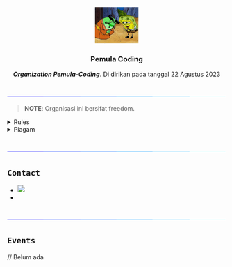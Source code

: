 <div align="center"><img src="./Media/sepuh.jpg" width="20%">
  <h3>Pemula Coding</h3>
  <p><i><b>Organization Pemula-Coding</b></i>. Di dirikan pada tanggal 22 Agustus 2023</p>
</div>


<br><img src="./Media/line.gif" /><br>
> **NOTE**: Organisasi ini bersifat freedom.

<details>
<summary>Rules</summary>

  1. Dilarang Bicara Kasar.
  2. Dilarang kirim kontent bebau 18+.
  3. Tidak boleh merendahkan orang lain.
  4. Bertanggung jawab.

</details>

<details>
  <summary>Piagam</summary>
<div align="center">
  <img src="https://github-readme-stats.vercel.app/api/top-langs/?username=jibrilawp987&theme=radical&count_private=true" src="https://github.com/anuraghazra/github-readme-stats" alt="👋"/>
  <img src="https://github-readme-stats.vercel.app/api/top-langs/?username=ntesseract&theme=radical&count_private=true" src="https://github.com/anuraghazra/github-readme-stats" alt="👋"/>
</div>
<div align="center">
  <img src="https://github-profile-trophy.vercel.app/?username=jibrilawp987&theme=radical&column=2" alt="👋"/>
  <img src="https://github-profile-trophy.vercel.app/?username=ntesseract&theme=radical&column=2" alt="👋"/>
</div>
<br>
<div align="center">
  <img src="https://github-readme-stats.vercel.app/api?username=jibrilawp987&show_icons=true&theme=radical" alt="👋"/>
  <img src="https://github-readme-stats.vercel.app/api?username=ntesseract&show_icons=true&theme=radical" alt="👋"/>
</div>
</details>

<br><img src="./Media/line.gif" /><br>

## ```Contact```

- <a href="https://chat.whatsapp.com/BjfdmcA9XLWF56iNUMBQtR" rel="nofollow" target="_blank"><img src="https://camo.githubusercontent.com/d9d4db0a25f6d41d6ef282c6adc2f9bd5b31201ef00ba580f5a945da4063a937/68747470733a2f2f696d672e736869656c64732e696f2f62616467652f57686174734170702d3235443336363f7374796c653d666f722d7468652d6261646765266c6f676f3d7768617473617070266c6f676f436f6c6f723d7768697465" data-canonical-src="https://img.shields.io/badge/WhatsApp-25D366?style=for-the-badge&amp;logo=whatsapp&amp;logoColor=white" style="max-width: 100%;"></a>
- <a href="https://github.com/Pemula-Coding" target="_blank"><img src="https://camo.githubusercontent.com/4721c38b32c056a160515a28faea29931e9f3abb1f8bf8af8f1a474a6f5a08b7/68747470733a2f2f696d672e736869656c64732e696f2f62616467652f4769744875622d3032303230322e7376673f7374796c653d666f722d7468652d6261646765266c6f676f3d676974687562266c6f676f436f6c6f723d7768697465" alt=""></a>

<br><img src="./Media/line.gif" /><br>

## ```Events```
// Belum ada
